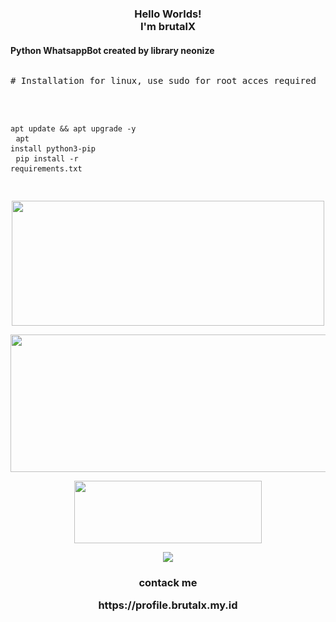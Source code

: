 <h3 align="center">
  Hello Worlds!<br/>I'm brutalX
</h3>

<h4>Python WhatsappBot created by library neonize</h4>
<pre>
<p># Installation for linux, use sudo for root acces required</p>

<code>apt update && apt upgrade -y</code> <br/>
<code>apt install python3-pip</code> <br/>
<code>pip install -r requirements.txt</code> <br/>
</pre>

<p align="center">
  <img width="500" height="200" src="https://i.ibb.co/6bCbFsq/20231203-195839.jpg">
</p>

<p align="center">
  <img width="600" height="220" src="https://github-readme-stats.vercel.app/api?username=brutalX-04&show_icons=true&theme=chartreuse-dark&locale=id">
</p>

<p align="center">
  <img width="300" height="100" src="https://github-readme-stats.vercel.app/api/top-langs/?username=brutalX-04&layout=compact&theme=chartreuse-dark">
</p>


<p align="center">
  <img width="auto" height="auto" src='https://github-profile-trophy.vercel.app/?username=brutalX-04&theme=monokai&row=1&column=5&no-frame=true'
</p>

<h3 align="center">
  contack me <p>https://profile.brutalx.my.id</p>
</h3>
